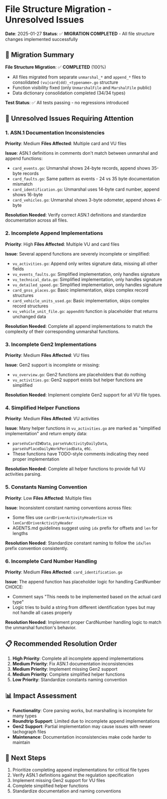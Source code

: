 # File Structure Migration - Unresolved Issues

**Date**: 2025-01-27
**Status**: ✅ **MIGRATION COMPLETED** - All file structure changes implemented successfully

## 🎉 **Migration Summary**

**File Structure Migration**: ✅ **COMPLETED** (100%)

- All files migrated from separate `unmarshal_*` and `append_*` files to consolidated `(vu|card|dd)_<typename>.go` structure
- Function visibility fixed (only `UnmarshalFile` and `MarshalFile` public)
- Data dictionary consolidation completed (34/34 types)

**Test Status**: ✅ All tests passing - no regressions introduced

## 🚨 **Unresolved Issues Requiring Attention**

### 1. ASN.1 Documentation Inconsistencies

**Priority**: Medium
**Files Affected**: Multiple card and VU files

**Issue**: ASN.1 definitions in comments don't match between unmarshal and append functions:

- `card_events.go`: Unmarshal shows 24-byte records, append shows 35-byte records
- `card_faults.go`: Same pattern as events - 24 vs 35 byte documentation mismatch
- `card_identification.go`: Unmarshal uses 14-byte card number, append shows 16-byte
- `card_vehicles.go`: Unmarshal shows 3-byte odometer, append shows 4-byte

**Resolution Needed**: Verify correct ASN.1 definitions and standardize documentation across all files.

### 2. Incomplete Append Implementations

**Priority**: High
**Files Affected**: Multiple VU and card files

**Issue**: Several append functions are severely incomplete or simplified:

- `vu_activities.go`: Append only writes signature data, missing all other fields
- `vu_events_faults.go`: Simplified implementation, only handles signature
- `vu_technical_data.go`: Simplified implementation, only handles signature
- `vu_detailed_speed.go`: Simplified implementation, only handles signature
- `card_gnss_places.go`: Basic implementation, skips complex record structures
- `card_vehicle_units_used.go`: Basic implementation, skips complex record structures
- `vu_vehicle_unit_file.go`: `appendVU` function is placeholder that returns unchanged data

**Resolution Needed**: Complete all append implementations to match the complexity of their corresponding unmarshal functions.

### 3. Incomplete Gen2 Implementations

**Priority**: Medium
**Files Affected**: VU files

**Issue**: Gen2 support is incomplete or missing:

- `vu_overview.go`: Gen2 functions are placeholders that do nothing
- `vu_activities.go`: Gen2 support exists but helper functions are simplified

**Resolution Needed**: Implement complete Gen2 support for all VU file types.

### 4. Simplified Helper Functions

**Priority**: Medium
**Files Affected**: VU activities

**Issue**: Many helper functions in `vu_activities.go` are marked as "simplified implementation" and return empty data:

- `parseVuCardIWData`, `parseVuActivityDailyData`, `parseVuPlaceDailyWorkPeriodData`, etc.
- These functions have TODO-style comments indicating they need proper implementation

**Resolution Needed**: Complete all helper functions to provide full VU activities parsing.

### 5. Constants Naming Convention

**Priority**: Low
**Files Affected**: Multiple files

**Issue**: Inconsistent constant naming conventions across files:

- Some files use `cardDriverActivityHeaderSize` vs `lenCardDriverActivityHeader`
- AGENTS.md guidelines suggest using `idx` prefix for offsets and `len` for lengths

**Resolution Needed**: Standardize constant naming to follow the `idx`/`len` prefix convention consistently.

### 6. Incomplete Card Number Handling

**Priority**: Medium
**Files Affected**: `card_identification.go`

**Issue**: The append function has placeholder logic for handling CardNumber CHOICE:

- Comment says "This needs to be implemented based on the actual card type"
- Logic tries to build a string from different identification types but may not handle all cases properly

**Resolution Needed**: Implement proper CardNumber handling logic to match the unmarshal function's behavior.

## 📋 **Recommended Resolution Order**

1. **High Priority**: Complete all incomplete append implementations
2. **Medium Priority**: Fix ASN.1 documentation inconsistencies
3. **Medium Priority**: Implement missing Gen2 support
4. **Medium Priority**: Complete simplified helper functions
5. **Low Priority**: Standardize constants naming convention

## 📊 **Impact Assessment**

- **Functionality**: Core parsing works, but marshalling is incomplete for many types
- **Roundtrip Support**: Limited due to incomplete append implementations
- **Gen2 Support**: Partial implementation may cause issues with newer tachograph files
- **Maintenance**: Documentation inconsistencies make code harder to maintain

## 🎯 **Next Steps**

1. Prioritize completing append implementations for critical file types
2. Verify ASN.1 definitions against the regulation specification
3. Implement missing Gen2 support for VU files
4. Complete simplified helper functions
5. Standardize documentation and naming conventions
